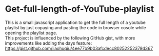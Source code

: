 # Get-full-length-of-YouTube-playlist
This is a small javascript application to get the full length of a youtube playlist by just copaying and pasting the code in browser cosole while opening the playlist page.  
This project is influenced by the following GitHub gist, with more improvements like adding the days feature:  
https://gist.github.com/liaohuqiu/4ee77b9b03afcdecc80252252378d367
